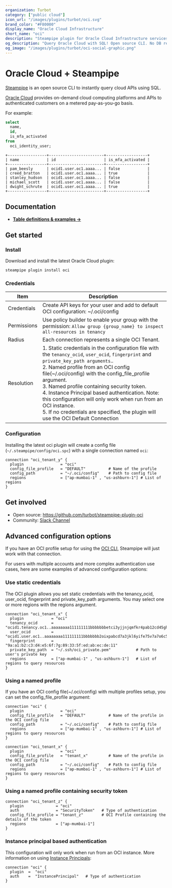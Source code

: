 ```yaml
---
organization: Turbot
category: ["public cloud"]
icon_url: "/images/plugins/turbot/oci.svg"
brand_color: "#F80000"
display_name: "Oracle Cloud Infrastructure"
short_name: "oci"
description: "Steampipe plugin for Oracle Cloud Infrastructure services and resource types."
og_description: "Query Oracle Cloud with SQL! Open source CLI. No DB required."
og_image: "/images/plugins/turbot/oci-social-graphic.png"
---
```


# Oracle Cloud + Steampipe

[Steampipe](https://steampipe.io) is an open source CLI to instantly query cloud APIs using SQL.

[Oracle Cloud](https://www.oracle.com/cloud/) provides on-demand cloud computing platforms and APIs to authenticated customers on a metered pay-as-you-go basis.

For example:

```sql
select
  name,
  id,
  is_mfa_activated
from
  oci_identity_user;
```

```
+-----------------+------------------------+------------------+
| name            | id                     | is_mfa_activated |
+-----------------+------------------------+------------------+
| pam_beesly      | ocid1.user.oc1.aaaa... | false            |
| creed_bratton   | ocid1.user.oc1.aaaa... | true             |
| stanley_hudson  | ocid1.user.oc1.aaaa... | false            |
| michael_scott   | ocid1.user.oc1.aaaa... | false            |
| dwight_schrute  | ocid1.user.oc1.aaaa... | true             |
+-----------------+------------------------+------------------+
```

## Documentation

- **[Table definitions & examples →](/plugins/turbot/oci/tables)**

## Get started

### Install

Download and install the latest Oracle Cloud plugin:

```bash
steampipe plugin install oci
```

### Credentials

| Item | Description |
| - | - |
| Credentials | Create API keys for your user and add to default OCI configuration: ~/.oci/config |
| Permissions | Use policy builder to enable your group with the permission: `Allow group {group_name} to inspect all-resources in tenancy`  |
| Radius | Each connection represents a single OCI Tenant. |
| Resolution |  1. Static credentials in the configuration file with the `tenancy_ocid`, `user_ocid`, `fingerprint` and `private_key_path arguments`..<br />2. Named profile from an OCI config file(~/.oci/config) with the config_file_profile argument.<br />3. Named profile containing security token.<br />4. Instance Principal based authentication. Note: this configuration will only work when run from an OCI instance.<br />5.  If no credentials are specified, the plugin will use the OCI Default Connection |

### Configuration

Installing the latest oci plugin will create a config file (`~/.steampipe/config/oci.spc`) with a single connection named `oci`:

```hcl
connection "oci_tenant_y" {
  plugin                = "oci"
  config_file_profile   = "DEFAULT"          # Name of the profile
  config_path           = "~/.oci/config"    # Path to config file
  regions               = ["ap-mumbai-1" , "us-ashburn-1"] # List of regions
}
```

## Get involved

* Open source: https://github.com/turbot/steampipe-plugin-oci
* Community: [Slack Channel](https://join.slack.com/t/steampipe/shared_invite/zt-oij778tv-lYyRTWOTMQYBVAbtPSWs3g)


## Advanced configuration options

If you have an OCI profile setup for using the [OCI CLI](https://docs.oracle.com/en-us/iaas/tools/oci-cli/2.9.1/oci_cli_docs/oci.html), Steampipe will just work with that connection.

For users with multiple accounts and more complex authentication use cases, here are some examples of advanced configuration options:


### Use static credentials
The OCI plugin allows you set static credentials with the tenancy_ocid, user_ocid, fingerprint and private_key_path arguments. You may select one or more regions with the regions argument.

```hcl
connection "oci_tenant_x" {
  plugin            = "oci"
  tenancy_ocid      = "ocid1.tenancy.oc1..aaaaaaaa111111111bbbbbbbetci3yjjnjqmfkr4pab12cd45gh56hm76cyljaq"
  user_ocid         = "ocid1.user.oc1..aaaaaaaa111111111bbbbbbb2oixpabcd7a3jkl6yife75v7a7o6c5d6wclrsjia"
  fingerprint       = "9a:a1:b2:c3:d4:e5:6f:7g:89:33:5f:ed:ab:ec:de:11"
  private_key_path  = "~/.ssh/oci_private.pem"           # Path to user's private key
  regions           = ["ap-mumbai-1" , "us-ashburn-1"]   # List of regions to query resources
}
```

### Using a named profile

If you have an OCI config file(~/.oci/config) with multiple profiles setup, you can set the config_file_profile argument:

```hcl
connection "oci" {
  plugin                = "oci"
  config_file_profile   = "DEFAULT"          # Name of the profile in the OCI config file
  config_path           = "~/.oci/config"    # Path to config file
  regions               = ["ap-mumbai-1" , "us-ashburn-1"] # List of regions to query resources
}

connection "oci_tenant_x" {
  plugin                = "oci"
  config_file_profile   = "tenant_x"         # Name of the profile in the OCI config file
  config_path           = "~/.oci/config"    # Path to config file
  regions               = ["ap-mumbai-1" , "us-ashburn-1"] # List of regions to query resources
}
```

### Using a named profile containing security token

```hcl
connection "oci_tenant_z" {
  plugin              =	"oci"
  auth                =	"SecurityToken"   # Type of authentication
  config_file_profile =	"tenant_z"        # OCI Profile containing the details of the token
  regions             = ["ap-mumbai-1"]
}
```

### Instance principal based authentication

This configuration will only work when run from an OCI instance. More information on using [Instance Principals](https://docs.oracle.com/en-us/iaas/Content/Identity/Tasks/callingservicesfrominstances.htm):

```hcl
connection "oci" {
  plugin  =  "oci"
  auth    =  "InstancePrincipal"   # Type of authentication
}
```
